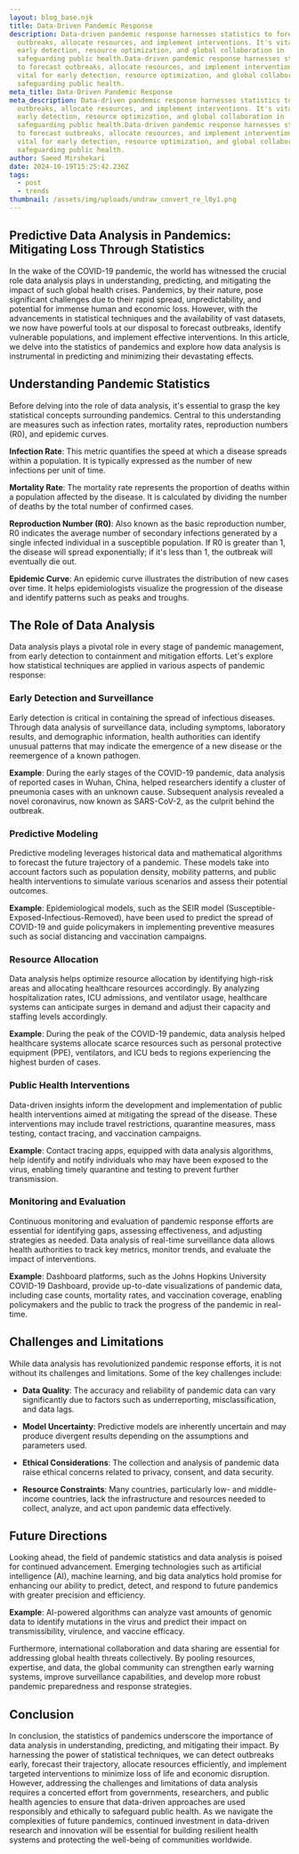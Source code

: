 ```yaml
---
layout: blog_base.njk
title: Data-Driven Pandemic Response
description: Data-driven pandemic response harnesses statistics to forecast
  outbreaks, allocate resources, and implement interventions. It's vital for
  early detection, resource optimization, and global collaboration in
  safeguarding public health.Data-driven pandemic response harnesses statistics
  to forecast outbreaks, allocate resources, and implement interventions. It's
  vital for early detection, resource optimization, and global collaboration in
  safeguarding public health.
meta_title: Data-Driven Pandemic Response
meta_description: Data-driven pandemic response harnesses statistics to forecast
  outbreaks, allocate resources, and implement interventions. It's vital for
  early detection, resource optimization, and global collaboration in
  safeguarding public health.Data-driven pandemic response harnesses statistics
  to forecast outbreaks, allocate resources, and implement interventions. It's
  vital for early detection, resource optimization, and global collaboration in
  safeguarding public health.
author: Saeed Mirshekari
date: 2024-10-19T15:25:42.236Z
tags:
  - post
  - trends
thumbnail: /assets/img/uploads/undraw_convert_re_l0y1.png
---
```

## Predictive Data Analysis in Pandemics: Mitigating Loss Through Statistics

In the wake of the COVID-19 pandemic, the world has witnessed the crucial role data analysis plays in understanding, predicting, and mitigating the impact of such global health crises. Pandemics, by their nature, pose significant challenges due to their rapid spread, unpredictability, and potential for immense human and economic loss. However, with the advancements in statistical techniques and the availability of vast datasets, we now have powerful tools at our disposal to forecast outbreaks, identify vulnerable populations, and implement effective interventions. In this article, we delve into the statistics of pandemics and explore how data analysis is instrumental in predicting and minimizing their devastating effects.

## Understanding Pandemic Statistics

Before delving into the role of data analysis, it's essential to grasp the key statistical concepts surrounding pandemics. Central to this understanding are measures such as infection rates, mortality rates, reproduction numbers (R0), and epidemic curves.

**Infection Rate**: This metric quantifies the speed at which a disease spreads within a population. It is typically expressed as the number of new infections per unit of time.

**Mortality Rate**: The mortality rate represents the proportion of deaths within a population affected by the disease. It is calculated by dividing the number of deaths by the total number of confirmed cases.

**Reproduction Number (R0)**: Also known as the basic reproduction number, R0 indicates the average number of secondary infections generated by a single infected individual in a susceptible population. If R0 is greater than 1, the disease will spread exponentially; if it's less than 1, the outbreak will eventually die out.

**Epidemic Curve**: An epidemic curve illustrates the distribution of new cases over time. It helps epidemiologists visualize the progression of the disease and identify patterns such as peaks and troughs.

## The Role of Data Analysis

Data analysis plays a pivotal role in every stage of pandemic management, from early detection to containment and mitigation efforts. Let's explore how statistical techniques are applied in various aspects of pandemic response:

### Early Detection and Surveillance

Early detection is critical in containing the spread of infectious diseases. Through data analysis of surveillance data, including symptoms, laboratory results, and demographic information, health authorities can identify unusual patterns that may indicate the emergence of a new disease or the reemergence of a known pathogen.

**Example**: During the early stages of the COVID-19 pandemic, data analysis of reported cases in Wuhan, China, helped researchers identify a cluster of pneumonia cases with an unknown cause. Subsequent analysis revealed a novel coronavirus, now known as SARS-CoV-2, as the culprit behind the outbreak.

### Predictive Modeling

Predictive modeling leverages historical data and mathematical algorithms to forecast the future trajectory of a pandemic. These models take into account factors such as population density, mobility patterns, and public health interventions to simulate various scenarios and assess their potential outcomes.

**Example**: Epidemiological models, such as the SEIR model (Susceptible-Exposed-Infectious-Removed), have been used to predict the spread of COVID-19 and guide policymakers in implementing preventive measures such as social distancing and vaccination campaigns.

### Resource Allocation

Data analysis helps optimize resource allocation by identifying high-risk areas and allocating healthcare resources accordingly. By analyzing hospitalization rates, ICU admissions, and ventilator usage, healthcare systems can anticipate surges in demand and adjust their capacity and staffing levels accordingly.

**Example**: During the peak of the COVID-19 pandemic, data analysis helped healthcare systems allocate scarce resources such as personal protective equipment (PPE), ventilators, and ICU beds to regions experiencing the highest burden of cases.

### Public Health Interventions

Data-driven insights inform the development and implementation of public health interventions aimed at mitigating the spread of the disease. These interventions may include travel restrictions, quarantine measures, mass testing, contact tracing, and vaccination campaigns.

**Example**: Contact tracing apps, equipped with data analysis algorithms, help identify and notify individuals who may have been exposed to the virus, enabling timely quarantine and testing to prevent further transmission.

### Monitoring and Evaluation

Continuous monitoring and evaluation of pandemic response efforts are essential for identifying gaps, assessing effectiveness, and adjusting strategies as needed. Data analysis of real-time surveillance data allows health authorities to track key metrics, monitor trends, and evaluate the impact of interventions.

**Example**: Dashboard platforms, such as the Johns Hopkins University COVID-19 Dashboard, provide up-to-date visualizations of pandemic data, including case counts, mortality rates, and vaccination coverage, enabling policymakers and the public to track the progress of the pandemic in real-time.

## Challenges and Limitations

While data analysis has revolutionized pandemic response efforts, it is not without its challenges and limitations. Some of the key challenges include:

- **Data Quality**: The accuracy and reliability of pandemic data can vary significantly due to factors such as underreporting, misclassification, and data lags.

- **Model Uncertainty**: Predictive models are inherently uncertain and may produce divergent results depending on the assumptions and parameters used.

- **Ethical Considerations**: The collection and analysis of pandemic data raise ethical concerns related to privacy, consent, and data security.

- **Resource Constraints**: Many countries, particularly low- and middle-income countries, lack the infrastructure and resources needed to collect, analyze, and act upon pandemic data effectively.

## Future Directions

Looking ahead, the field of pandemic statistics and data analysis is poised for continued advancement. Emerging technologies such as artificial intelligence (AI), machine learning, and big data analytics hold promise for enhancing our ability to predict, detect, and respond to future pandemics with greater precision and efficiency.

**Example**: AI-powered algorithms can analyze vast amounts of genomic data to identify mutations in the virus and predict their impact on transmissibility, virulence, and vaccine efficacy.

Furthermore, international collaboration and data sharing are essential for addressing global health threats collectively. By pooling resources, expertise, and data, the global community can strengthen early warning systems, improve surveillance capabilities, and develop more robust pandemic preparedness and response strategies.

## Conclusion

In conclusion, the statistics of pandemics underscore the importance of data analysis in understanding, predicting, and mitigating their impact. By harnessing the power of statistical techniques, we can detect outbreaks early, forecast their trajectory, allocate resources efficiently, and implement targeted interventions to minimize loss of life and economic disruption. However, addressing the challenges and limitations of data analysis requires a concerted effort from governments, researchers, and public health agencies to ensure that data-driven approaches are used responsibly and ethically to safeguard public health. As we navigate the complexities of future pandemics, continued investment in data-driven research and innovation will be essential for building resilient health systems and protecting the well-being of communities worldwide.